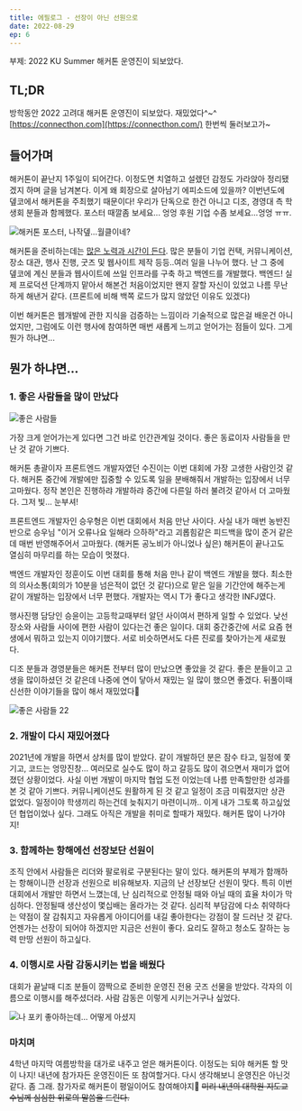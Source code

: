 ```yaml
---
title: 에필로그 - 선장이 아닌 선원으로
date: 2022-08-29
ep: 6
---
```


부제: 2022 KU Summer 해커톤 운영진이 되보았다.

## TL;DR
방학동안 2022 고려대 해커톤 운영진이 되보았다. 재밌었다^~^    
[https://connecthon.com](https://connecthon.com/) 한번씩 둘러보고가~

## 들어가며
해커톤이 끝난지 1주일이 되어간다. 이정도면 치열하고 설렜던 감정도 가라앉아 정리됐겠지 하며 글을 남겨본다. 이게 왜 회장으로 살아남기 에피소드에 있을까? 이번년도에 뎊코에서 해커톤을 주최했기 때문이다! 우리가 단독으로 한건 아니고 디조, 경영대 측 학생회 분들과 함께했다. 포스터 때깔좀 보세요... 엉엉 후원 기업 수좀 보세요...엉엉 ㅠㅠ. 

![해커톤 포스터, 나작뎊...월클이네?](./6-1.jpg)

해커톤을 준비하는데는 [많은 노력과 시간이 든다](/posts/%EB%8F%99%EC%95%84%EB%A6%AC%20%ED%9A%8C%EC%9E%A5%20%EC%83%9D%EC%A1%B4%EA%B8%B0/4/). 많은 분들이 기업 컨택, 커뮤니케이션, 장소 대관, 행사 진행, 굿즈 및 웹사이트 제작 등등..여러 일을 나누어 했다. 난 그 중에 뎊코에 계신 분들과 웹사이트에 쓰일 인프라를 구축 하고 백엔드를 개발했다. 백엔드! 실제 프로덕션 단계까지 맡아서 해본건 처음이었지만 왠지 잘할 자신이 있었고 나름 무난하게 해낸거 같다. (프론트에 비해 백쪽 로드가 많지 않았던 이유도 있겠다)

이번 해커톤은 웹개발에 관한 지식을 검증하는 느낌이라 기술적으로 많은걸 배운건 아니었지만, 그럼에도 이런 행사에 참여하면 매번 새롭게 느끼고 얻어가는 점들이 있다. 그게 뭔가 하냐면...

## 뭔가 하냐면...

### 1. 좋은 사람들을 많이 만났다

![좋은 사람들](./6-2.jpg)

가장 크게 얻어가는게 있다면 그건 바로 인간관계일 것이다. 좋은 동료이자 사람들을 만난 것 같아 기쁘다.

해커톤 총괄이자 프론트엔드 개발자였던 수진이는 이번 대회에 가장 고생한 사람인것 같다. 해커톤 중간에 개발에만 집중할 수 있도록 일을 분배해줘서 개발하는 입장에서 너무 고마웠다. 정작 본인은 진행하랴 개발하랴 중간에 다른일 하러 불려것 같아서 더 고마웠다. 그저 빛... 눈부셔!

프론트엔드 개발자인 승우형은 이번 대회에서 처음 만난 사이다. 사실 내가 매번 농반진반으로 승우님 "이거 오류나요 일해라 으하하"라고 괴롭힘같은 피드백을 많이 준거 같은데 매번 반영해주어서 고마웠다. (해커톤 공노비가 아니었나 싶은) 해커톤이 끝나고도 열심히 마무리를 하는 모습이 멋졌다. 

백엔드 개발자인 정훈이도 이번 대회를 통해 처음 만나 같이 백엔드 개발을 했다. 최소한의 의사소통(회의가 10분을 넘은적이 없던 것 같다)으로 맡은 일을 기간안에 해주는게 같이 개발하는 입장에서 너무 편했다. 개발자는 역시 T가 좋다고 생각한 INFJ였다.

행사진행 담당인 승윤이는 고등학교때부터 알던 사이여서 편하게 일할 수 있었다. 낮선 장소와 사람들 사이에 편한 사람이 있다는건 좋은 일이다. 대회 중간중간에 서로 요즘 현생에서 뭐하고 있는지 이야기했다. 서로 비슷하면서도 다른 진로를 찾아가는게 새로웠다.

디조 분들과 경영분들은 해커톤 전부터 많이 만났으면 좋았을 것 같다. 좋은 분들이고 고생을 많이하셨던 것 같은데 나중에 연이 닿아서 재밌는 일 많이 했으면 좋겠다. 뒤풀이때 신선한 이야기들을 많이 해서 재밌었다🤣

![좋은 사람들 22](./6-3.png)

### 2. 개발이 다시 재밌어졌다
2021년에 개발을 하면서 상처를 많이 받았다. 같이 개발하던 분은 잠수 타고, 일정에 쫓기고, 코드는 엉망진창... 여러모로 실수도 많이 하고 갈등도 많이 겪으면서 재미가 없어졌던 상황이었다. 사실 이번 개발이 마지막 협업 도전 이었는데 나름 만족할만한 성과를 본 것 같아 기쁘다. 커뮤니케이션도 원활하게 된 것 같고 일정이 조금 미뤄졌지만 상관 없었다. 일정이야 학생끼리 하는건데 늦춰지기 마련이니까.. 이게 내가 그토록 하고싶었던 협업이었나 싶다. 그래도 아직은 개발을 취미로 할때가 재밌다. 해커톤 많이 나가야지!

### 3. 함께하는 항해에선 선장보단 선원이
조직 안에서 사람들은 리더와 팔로워로 구분된다는 말이 있다. 해커톤의 부제가 함깨하는 항해이니깐 선장과 선원으로 비유해보자. 지금의 난 선장보단 선원이 맞다. 특히 이번 대회에서 개발만 하면서 느꼈는데, 난 심리적으로 안정될 때와 아닐 때의 효율 차이가 막심하다. 안정될때 생산성이 몇십배는 올라가는 것 같다. 심리적 부담감에 다소 취약하다는 약점이 잘 감춰지고 자유롭게 아이디어를 내길 좋아한다는 강점이 잘 드러난 것 같다. 언젠가는 선장이 되어야 하겠지만 지금은 선원이 좋다. 요리도 잘하고 청소도 잘하는 능력 만땅 선원이 하고싶다.

### 4. 이행시로 사람 감동시키는 법을 배웠다
대회가 끝날때 디조 분들이 깜짝으로 준비한 운영진 전용 굿즈 선물을 받았다. 각자의 이름으로 이행시를 해주셨더라. 사람 감동은 이렇게 시키는거구나 싶었다.

![나 포키 좋아하는데... 어떻게 아셨지](6-4.png)

### 마치며
4학년 마지막 여름방학을 대가로 내주고 얻은 해커톤이다. 이정도는 되야 해커톤 할 맛이 나지! 내년에 참가자든 운영진이든 또 참여할거다. 다시 생각해보니 운영진은 아닌것 같다. 좀 그래. 참가자로 해커톤이 평일이어도 참여해야지🤔 ~~미리 내년의 대학원 지도교수님께 심심한 위로의 말씀을 드린다.~~
